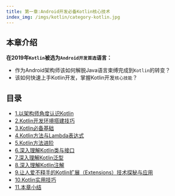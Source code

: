 ```yaml
---
title: 第一章:Android开发必备Kotlin核心技术
index_img: /imgs/kotlin/category-kotlin.jpg
---
```

## 本章介绍
<b>在2019年`Kotlin`被选为`Android开发首选`语言：</b>
- 作为Android架构师该如何解脱Java语言束缚完成到`Kotlin`的转变？
- 该如何快速上手Kotlin开发，掌握Kotlin开发`核心技能`？

## 目录
* [1.以架构师角度认识Kotlin](../kotlin/study-kotlin-1/)
* [2.Kotlin开发环境搭建技巧](../kotlin/study-kotlin-2/)
* [3.Kotlin必备基础](../kotlin/study-kotlin-3/)
* [4.Kotlin方法与Lambda表达式](../kotlin/study-kotlin-4/)
* [5.Kotlin方法进阶](../kotlin/study-kotlin-5/)
* [6.深入理解Kotlin类与接口](../kotlin/study-kotlin-6/)
* [7.深入理解Kotlin泛型](../kotlin/study-kotlin-7/)
* [8.深入理解Kotlin注解](../kotlin/study-kotlin-8/)
* [9.让人爱不释手的Kotlin扩展（Extensions）技术探秘与应用](../kotlin/study-kotlin-9/)
* [10.Kotlin实用技巧](../kotlin/study-kotlin-10/)
* [11.本章小结](../kotlin/study-kotlin-11/)
